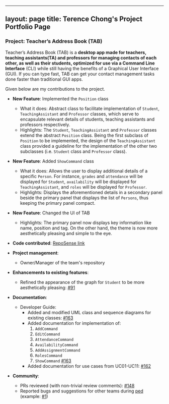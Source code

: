 ---
layout: page
title: Terence Chong's Project Portfolio Page
 ---

### Project: Teacher’s Address Book (TAB)

Teacher’s Address Book (TAB) is a **desktop app made for teachers, teaching assistants(TA) and professors for managing
contacts of each other, as well as their students, optimized for use via a Command Line Interface** (CLI) while still
having the benefits of a Graphical User Interface (GUI). If you can type fast, TAB can get your contact management tasks
done faster than traditional GUI apps.

Given below are my contributions to the project.

* **New Feature**: Implemented the `Position` class
  * What it does: Abstract class to facilitate implementation of `Student`, `TeachingAssistant` and `Professor` classes,
    which serve to encapsulate relevant details of students, teaching assistants and professors respectively.
  * Highlights: The `Student`, `TeachingAssistant` and `Professor` classes extend the abstract `Position` class.
    Being the first subclass of `Position` to be implemented, the design of the `TeachingAssistant` class provided a
    guideline for the implementation of the other two subclasses (i.e. `Student` class and `Professor` class).
* **New Feature**: Added `ShowCommand` class
  * What it does: Allows the user to display additional details of a specific `Person`. For instance, `grades` and
    `attendance` will be displayed for `Student`, `availability` will be displayed for `TeachingAssistant`, and `roles`
    will be displayed for `Professor`.
  * Highlights: Displays the aforementioned details in a secondary panel beside the primary panel that displays the list
    of `Persons`, thus keeping the primary panel compact.
* **New Feature**: Changed the UI of TAB
  * Highlights: The primary panel now displays key information like name, position and tag. On the other hand, the theme
    is now more aesthetically pleasing and simple to the eye.

* **Code contributed**: [RepoSense link](https://nus-cs2103-ay2223s1.github.io/tp-dashboard/?search=cxyterence&breakdown=true)

* **Project management**:
  * Owner/Manager of the team's repository

* **Enhancements to existing features**:
  * Refined the appearance of the graph for `Student` to be more aesthetically pleasing:
    [#91](https://github.com/AY2223S1-CS2103T-T17-1/tp/pull/91)

* **Documentation**:
  * Developer Guide:
    * Added and modified UML class and sequence diagrams for existing classes:
      [#163](https://github.com/AY2223S1-CS2103T-T17-1/tp/pull/163)
    * Added documentation for implementation of:
      1. `AddCommand`
      2. `EditCommand`
      3. `AttendanceCommand`
      4. `AvailabilityCommand`
      5. `AddAssignmentCommand`
      6. `RolesCommand`
      7. `ShowCommand`
      [#163](https://github.com/AY2223S1-CS2103T-T17-1/tp/pull/163)
    * Added documentation for use cases from UC01-UC11:
      [#162](https://github.com/AY2223S1-CS2103T-T17-1/tp/pull/162)
* **Community**:
  * PRs reviewed (with non-trivial review comments):
    [#148](https://github.com/AY2223S1-CS2103T-T17-1/tp/pull/148)
  * Reported bugs and suggestions for other teams during [ped](https://github.com/cxyterence/ped) (example:
    [#1](https://github.com/cxyterence/ped/issues/1))
